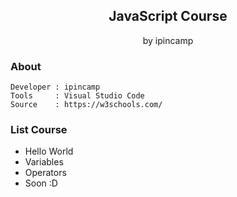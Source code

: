 <h2><center>JavaScript Course</center></h2>
<p><center>by ipincamp</center></p>

<h3>About</h3>

```
Developer : ipincamp
Tools     : Visual Studio Code
Source    : https://w3schools.com/
```

<h3>List Course</h3>

* Hello World
* Variables
* Operators
* Soon :D